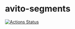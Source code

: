 # avito-segments

[![Actions Status](https://github.com/berteek/avito-segments/workflows/lint_and_test.yml/badge.svg)](https://github.com/berteek/avito-segments/actions)
